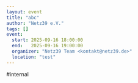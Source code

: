 ```yaml
---
layout: event
title: "abc"
author: "Netz39 e.V." 
tags: []
event:
  start: 2025-09-16 18:00:00 
  end:   2025-09-16 19:00:00 
  organizer: "Netz39 Team <kontakt@netz39.de>" 
  location: "test"
---
```

#internal
<!-- event imported from discord manual changes may be overwritten -->